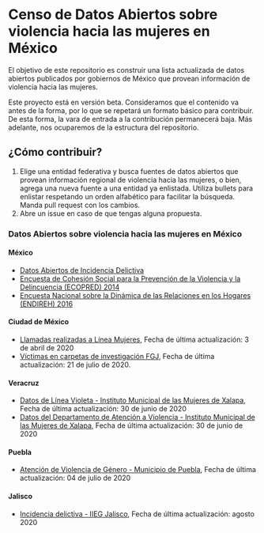# Censo de Datos Abiertos sobre violencia hacia las mujeres en México

El objetivo de este repositorio es construir una lista actualizada de datos abiertos publicados por gobiernos de México que provean información de violencia hacia las mujeres.  

Este proyecto está en versión beta. Consideramos que el contenido va antes de la forma, por lo que se repetará un formato básico para contribuir. De esta forma, la vara de entrada a la contribución permanecerá baja. Más adelante, nos ocuparemos de la estructura del repositorio. 

## ¿Cómo contribuir?

1. Elige una entidad federativa y busca fuentes de datos abiertos que provean información regional de violencia hacia las mujeres, o bien, agrega una nueva fuente a una entidad ya enlistada. Utiliza bullets para enlistar respetando un orden alfabético para facilitar la búsqueda. Manda pull request con los cambios. 
2. Abre un issue en caso de que tengas alguna propuesta. 

### Datos Abiertos sobre violencia hacia las mujeres en México

#### México
- [Datos Abiertos de Incidencia Delictiva](https://www.gob.mx/sesnsp/acciones-y-programas/datos-abiertos-de-incidencia-delictiva?state=published)
- [Encuesta de Cohesión Social para la Prevención de la Violencia y la Delincuencia (ECOPRED) 2014](https://www.inegi.org.mx/programas/ecopred/2014/)
- [Encuesta Nacional sobre la Dinámica de las Relaciones en los Hogares (ENDIREH) 2016](https://www.inegi.org.mx/programas/endireh/2016/default.html#Documentacion)

#### Ciudad de México

- [Llamadas realizadas a Línea Mujeres](https://datos.cdmx.gob.mx/explore/dataset/linea-mujeres/table/), Fecha de última actualización: 3 de abril de 2020
- [Víctimas en carpetas de investigación FGJ](https://datos.cdmx.gob.mx/explore/dataset/victimas-en-carpetas-de-investigacion-pgj/table/), Fecha de última actualización: 21 de julio de 2020. 

#### Veracruz

- [Datos de Línea Violeta - Instituto Municipal de las Mujeres de Xalapa](https://drive.google.com/file/d/1CU1SmvqLw8v2QCxHGu-h2b1HSJRUyxfy/view), Fecha de última actualización: 30 de junio de 2020
- [Datos del Departamento de Atención a Violencia - Instituto Municipal de las Mujeres de Xalapa](https://drive.google.com/file/d/1j4YCF1MrkCxQPalav8L91t4OxH332A0S/view), Fecha de última actualización: 30 de junio de 2020

#### Puebla

- [Atención de Violencia de Género - Municipio de Puebla](https://datos.pueblacapital.gob.mx/dataset/atenci%C3%B3n-de-violencia-de-g%C3%A9nero), Fecha de última actualización: 04 de julio de 2020

#### Jalisco

- [Incidencia delictiva - IIEG Jalisco](https://iieg.gob.mx/ns/?page_id=1958), Fecha de última actualización: agosto 2020
